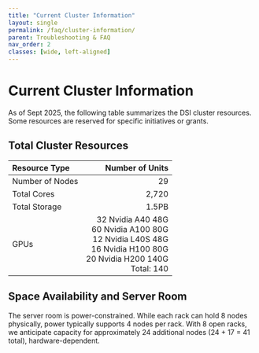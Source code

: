 ```yaml
---
title: "Current Cluster Information"
layout: single
permalink: /faq/cluster-information/
parent: Troubleshooting & FAQ
nav_order: 2
classes: [wide, left-aligned]
---
```


# Current Cluster Information

As of Sept 2025, the following table summarizes the DSI cluster resources. Some resources are reserved for specific initiatives or grants.

## Total Cluster Resources

| Resource Type   | Number of Units |
|:----------------|----------------:|
| Number of Nodes | 29              |
| Total Cores     | 2,720            |
| Total Storage   | 1.5PB           |
| GPUs            | 32 Nvidia A40 48G  <br/> 60  Nvidia A100 80G <br/> 12 Nvidia L40S 48G  <br/> 16 Nvidia H100 80G  <br/> 20 Nvidia H200 140G <br/> Total: 140  |

## Space Availability and Server Room

The server room is power-constrained. While each rack can hold 8 nodes physically, power typically supports 4 nodes per rack. With 8 open racks, we anticipate capacity for approximately 24 additional nodes (24 + 17 = 41 total), hardware-dependent.


